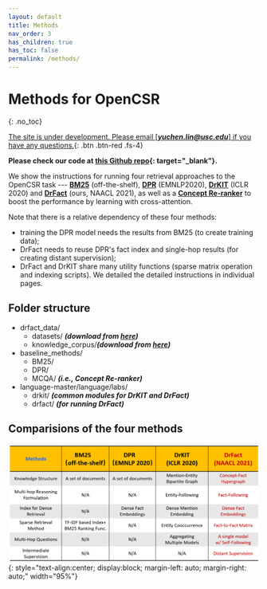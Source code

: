 ```yaml
---
layout: default
title: Methods
nav_order: 3
has_children: true
has_toc: false
permalink: /methods/
---
```


# Methods for OpenCSR
{: .no_toc}

[The site is under development. Please email [***yuchen.lin@usc.edu***] if you have any questions.](){: .btn .btn-red .fs-4}

<!-- 
## Table of contents
{: .no_toc .text-delta }

- TOC
{:toc} -->

**Please check our code at [this Github repo](https://github.com/yuchenlin/OpenCSR/){: target="_blank"}.**

We show the instructions for running four retrieval approaches to the OpenCSR task --- [**BM25**](bm25) (off-the-shelf), [**DPR**](dpr) (EMNLP2020), [**DrKIT**](drkit) (ICLR 2020) and [**DrFact**](drkit) (ours, NAACL 2021), as well as a [**Concept Re-ranker**](reranker) to boost the performance by learning with cross-attention. 

Note that there is a relative dependency of these four methods:
- training the DPR model needs the results from BM25 (to create training data); 
- DrFact needs to reuse DPR's fact index and single-hop results (for creating distant supervision); 
- DrFact and DrKIT share many utility functions (sparse matrix operation and indexing scripts).  We detailed the detailed instructions in individual pages.

## Folder structure 

- drfact_data/
    - datasets/ **_(download from [here](/data#the-opencsr-datasets))_**
    - knowledge_corpus/**_(download from [here](/data#the-commonsense-knowledge-corpus))_**
- baseline_methods/
    - BM25/
    - DPR/
    - MCQA/     **_(i.e., Concept Re-ranker)_**
- language-master/language/labs/  
    - drkit/    **_(common modules for DrKIT and DrFact)_**
    - drfact/   **_(for running DrFact)_**



## Comparisions of the four methods 

![Comparisions](/images/comparisions.png){: style="text-align:center; display:block; margin-left: auto; margin-right: auto;" width="95%"}